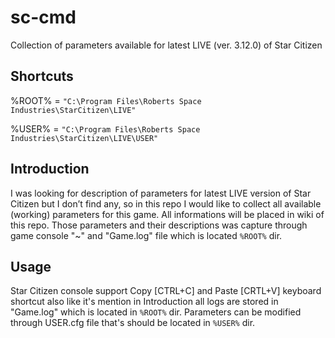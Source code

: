 # sc-cmd
Collection of parameters available for latest LIVE (ver. 3.12.0) of Star Citizen

## Shortcuts
%ROOT% = `"C:\Program Files\Roberts Space Industries\StarCitizen\LIVE"`

%USER% = `"C:\Program Files\Roberts Space Industries\StarCitizen\LIVE\USER"`

## Introduction
I was looking for description of parameters for latest LIVE version of Star Citizen but I don’t find any, so in this repo I would like to collect all available (working) parameters for this game. All informations will be placed in wiki of this repo.
Those parameters and their descriptions was capture through game console "~" and "Game.log" file which is located `%ROOT%` dir.

## Usage
Star Citizen console support Copy [CTRL+C] and Paste [CRTL+V] keyboard shortcut also like it's mention in Introduction all logs are stored in "Game.log" which is located in `%ROOT%` dir. Parameters can be modified through USER.cfg file that's should be located in `%USER%` dir.
